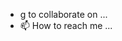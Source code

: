 - g to collaborate on ...
- 📫 How to reach me ...

<!---
Hudsoncracked/Hudsoncracked is a ✨ special ✨ repository because its `README.md` (this file) appears on your GitHub profile.
You can click the Preview link to take a look at your changes.
--->
